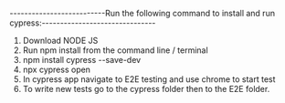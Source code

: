 --------------------------Run the following command to install and run cypress:-------------------------------
1. Download NODE JS 
2. Run npm install from the command line / terminal
3. npm install cypress --save-dev
4. npx cypress open
5. In cypress app navigate to E2E testing and use chrome to start test 
6. To write new tests go to the cypress folder then to the E2E folder.

